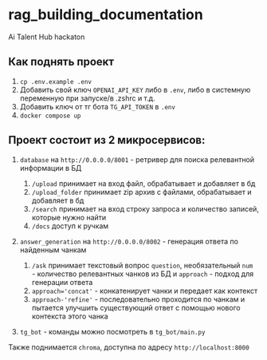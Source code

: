 # rag_building_documentation

Ai Talent Hub hackaton

## Как поднять проект

1. ``cp .env.example .env``
2. Добавить свой ключ `OPENAI_API_KEY` 	либо в `.env`, либо в системную переменную при запуске/в .zshrc и т.д.
3. Добавить ключ от тг бота `TG_API_TOKEN` в `.env`
4. ``docker compose up``

## Проект состоит из 2 микросервисов:

1. `database` на `http://0.0.0.0/8001` - ретривер для поиска релевантной информации в БД

   1. ``/upload`` принимает на вход файл, обрабатывает и добавляет в бд
   2. ``/upload_folder`` принимает zip архив с файлами, обрабатывает и добавляет в бд
   3. ``/search`` принимает на вход строку запроса и количество записей, которые нужно найти
   4. ``/docs`` доступ к ручкам
2. `answer_generation` на `http://0.0.0.0/8002` - генерация ответа по найденным чанкам

   1. `/ask` принимает текстовый вопрос `question`, необязательный `num `- количество релевантных чанков из БД и `approach` - подход для генерации ответа
   2. `approach='concat'` - конкатенирует чанки и передает как контекст
   3. `approach-'refine'` - последовательно проходится по чанкам и пытается улучшить существующий ответ с помощью нового контекста этого чанка
3. `tg_bot` - команды можно посмотреть в `tg_bot/main.py`						

Также поднимается `chroma`, доступна по адресу ``http://localhost:8000``
